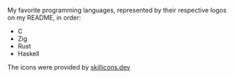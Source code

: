 My favorite programming languages, represented by their respective logos on my README, in order:
- C
- Zig
- Rust
- Haskell

The icons were provided by [skillicons.dev](https://skillicons.dev/)
